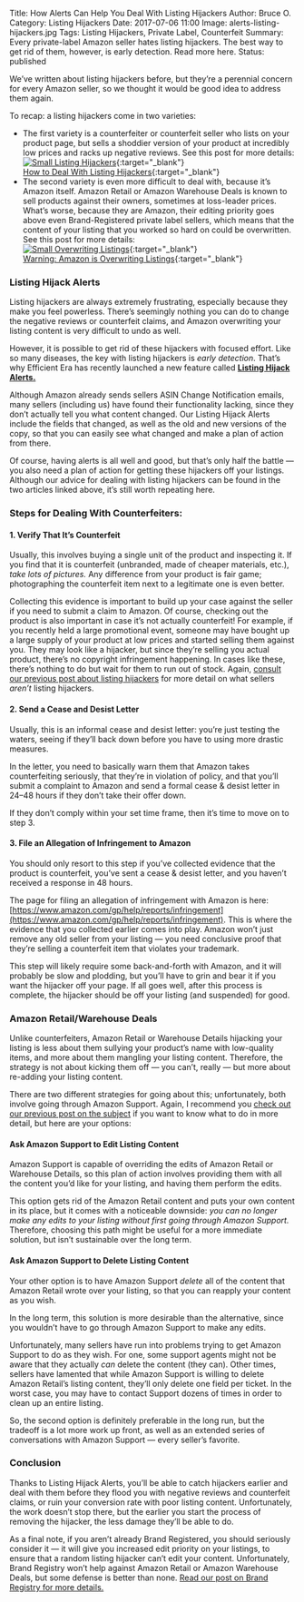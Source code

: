 Title: How Alerts Can Help You Deal With Listing Hijackers
Author: Bruce O.
Category: Listing Hijackers
Date: 2017-07-06 11:00
Image: alerts-listing-hijackers.jpg
Tags: Listing Hijackers, Private Label, Counterfeit
Summary: Every private-label Amazon seller hates listing hijackers. The best way to get rid of them, however, is early detection. Read more here. 
Status: published

We’ve written about listing hijackers before, but they’re a perennial concern for every Amazon seller, so we thought it would be  good idea to address them again. 

To recap: a listing hijackers come in two varieties:

* The first variety is a counterfeiter or counterfeit seller who lists on your product page, but sells a shoddier version of your product at incredibly low prices and racks up negative reviews. See this post for more details:  
[![Small Listing Hijackers](/images/blog/related/listing-hijackers_small.jpg)](https://efficientera.com/blog/2016/09/listing-hijackers.html){:target="_blank"}  
[How to Deal With Listing Hijackers](https://efficientera.com/blog/2016/09/listing-hijackers.html){:target="_blank"} 
* The second variety is even more difficult to deal with, because it’s Amazon itself. Amazon Retail or Amazon Warehouse Deals is known to sell products against their owners, sometimes at loss-leader prices. What’s worse, because they are Amazon, their editing priority goes above even Brand-Registered private label sellers, which means that the content of your listing that you worked so hard on could be overwritten. See this post for more details:  
[![Small Overwriting Listings](/images/blog/related/overwrite-listings_small.jpg)](https://efficientera.com/blog/2016/09/amazon-overwriting-listings.html){:target="_blank"}  
[Warning: Amazon is Overwriting Listings](https://efficientera.com/blog/2016/09/amazon-overwriting-listings.html){:target="_blank"}

### Listing Hijack Alerts

Listing hijackers are always extremely frustrating, especially because they make you feel powerless. There’s seemingly nothing you can do to change the negative reviews or counterfeit claims, and Amazon overwriting your listing content is very difficult to undo as well. 

However, it is possible to get rid of these hijackers with focused effort. Like so many diseases, the key with listing hijackers is *early detection*. That’s why Efficient Era has recently launched a new feature called [**Listing Hijack Alerts.**](https://efficientera.com/pages/alerts/)

Although Amazon already sends sellers ASIN Change Notification emails, many sellers (including us) have found their functionality lacking, since they don’t actually tell you what content changed. Our Listing Hijack Alerts include the fields that changed, as well as the old and new versions of the copy, so that you can easily see what changed and make a plan of action from there.

Of course, having alerts is all well and good, but that’s only half the battle — you also need a plan of action for getting these hijackers off your listings. Although our advice for dealing with listing hijackers can be found in the two articles linked above, it’s still worth repeating here. 

### Steps for Dealing With Counterfeiters:

#### 1. Verify That It’s Counterfeit

Usually, this involves buying a single unit of the product and inspecting it. If you find that it is counterfeit (unbranded, made of cheaper materials, etc.), *take lots of pictures.* Any difference from your product is fair game; photographing the counterfeit item next to a legitimate one is even better.

Collecting this evidence is important to build up your case against the seller if you need to submit a claim to Amazon. Of course, checking out the product is also important in case it’s not actually counterfeit! For example, if you recently held a large promotional event, someone may have bought up a large supply of your product at low prices and started selling them against you. They may look like a hijacker, but since they’re selling you actual product, there’s no copyright infringement happening. In cases like these, there’s nothing to do but wait for them to run out of stock. Again, [consult our previous post about listing hijackers](https://efficientera.com/blog/2016/09/listing-hijackers.html) for more detail on what sellers *aren’t* listing hijackers. 

#### 2. Send a Cease and Desist Letter

Usually, this is an informal cease and desist letter: you’re just testing the waters, seeing if they’ll back down before you have to using more drastic measures.

In the letter, you need to basically warn them that Amazon takes counterfeiting seriously, that they’re in violation of policy, and that you’ll submit a complaint to Amazon and send a formal cease & desist letter in 24–48 hours if they don’t take their offer down.

If they don’t comply within your set time frame, then it’s time to move on to step 3.

#### 3. File an Allegation of Infringement to Amazon

You should only resort to this step if you’ve collected evidence that the product is counterfeit, you’ve sent a cease & desist letter, and you haven’t received a response in 48 hours.

The page for filing an allegation of infringement with Amazon is here: [https://www.amazon.com/gp/help/reports/infringement](https://www.amazon.com/gp/help/reports/infringement). This is where the evidence that you collected earlier comes into play. Amazon won’t just remove any old seller from your listing — you need conclusive proof that they’re selling a counterfeit item that violates your trademark.

This step will likely require some back-and-forth with Amazon, and it will probably be slow and plodding, but you’ll have to grin and bear it if you want the hijacker off your page. If all goes well, after this process is complete, the hijacker should be off your listing (and suspended) for good.

### Amazon Retail/Warehouse Deals

Unlike counterfeiters, Amazon Retail or Warehouse Details hijacking your listing is less about them sullying your product’s name with low-quality items, and more about them mangling your listing content. Therefore, the strategy is not about kicking them off — you can’t, really — but more about re-adding your listing content. 

There are two different strategies for going about this; unfortunately, both involve going through Amazon Support. Again, I recommend you [check out our previous post on the subject](https://efficientera.com/blog/2016/09/amazon-overwriting-listings.html) if you want to know what to do in more detail, but here are your options:

#### Ask Amazon Support to Edit Listing Content

Amazon Support is capable of overriding the edits of Amazon Retail or Warehouse Details, so this plan of action involves providing them with all the content you’d like for your listing, and having them perform the edits.

This option gets rid of the Amazon Retail content and puts your own content in its place, but it comes with a noticeable downside: *you can no longer make any edits to your listing without first going through Amazon Support.* Therefore, choosing this path might be useful for a more immediate solution, but isn’t sustainable over the long term.

#### Ask Amazon Support to Delete Listing Content

Your other option is to have Amazon Support *delete* all of the content that Amazon Retail wrote over your listing, so that you can reapply your content as you wish.

In the long term, this solution is more desirable than the alternative, since you wouldn’t have to go through Amazon Support to make any edits.

Unfortunately, many sellers have run into problems trying to get Amazon Support to do as they wish. For one, some support agents might not be aware that they actually *can* delete the content (they can). Other times, sellers have lamented that while Amazon Support is willing to delete Amazon Retail’s listing content, they’ll only delete one field per ticket. In the worst case, you may have to contact Support dozens of times in order to clean up an entire listing. 

So, the second option is definitely preferable in the long run, but the tradeoff is a lot more work up front, as well as an extended series of conversations with Amazon Support — every seller’s favorite. 

### Conclusion

Thanks to Listing Hijack Alerts, you’ll be able to catch hijackers earlier and deal with them before they flood you with negative reviews and counterfeit claims, or ruin your conversion rate with poor listing content. Unfortunately, the work doesn’t stop there, but the earlier you start the process of removing the hijacker, the less damage they’ll be able to do. 

As a final note, if you aren’t already Brand Registered, you should seriously consider it — it will give you increased edit priority on your listings, to ensure that a random listing hijacker can’t edit your content. Unfortunately, Brand Registry won’t help against Amazon Retail or Amazon Warehouse Deals, but some defense is better than none. [Read our post on Brand Registry for more details.](https://efficientera.com/blog/2016/09/amazon-brand-registry.html)
